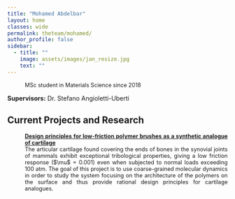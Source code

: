 ```yaml
---
title: "Mohamed Abdelbar"
layout: home
classes: wide
permalink: theteam/mohamed/
author_profile: false
sidebar:
  - title: ""
    image: assets/images/jan_resize.jpg
    text: ""
---
```

<p style="margin-left: 40px; font-size:90%"> MSc student in Materials Science since 2018 <br /> 
    
  <strong>Supervisors:</strong> Dr. Stefano Angioletti-Uberti <br />
  
  
## Current Projects and Research
<p style="margin-left: 40px; font-size:90%" align="justify">  <a href="https://fionasander.github.io/softnanolab/research/bioinspiredmaterials/">  <strong>Design principles for low-friction polymer brushes as a synthetic analogue of cartilage
</strong> </a> <br />  The articular cartilage found covering the ends of bones in the synovial joints of mammals exhibit exceptional tribological properties, giving a low friction response ($\mu$ = 0.001) even when subjected to normal loads exceeding 100 atm. The goal of this project is to use coarse-grained molecular dynamics in order to study the system focusing on the architecture of the polymers on the surface and thus provide rational design principles for cartilage analogues.  </p>




